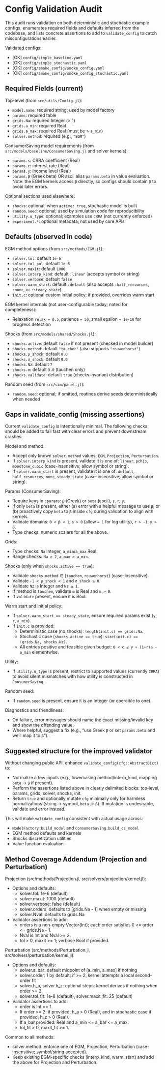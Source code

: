 # Config Validation Audit

This audit runs validation on both deterministic and stochastic example configs, enumerates required fields and defaults inferred from the codebase, and lists concrete assertions to add to `validate_config` to catch misconfigurations earlier.

Validated configs:
- [OK] `config/simple_baseline.yaml`
- [OK] `config/simple_stochastic.yaml`
- [OK] `config/smoke_config/smoke_config.yaml`
- [OK] `config/smoke_config/smoke_config_stochastic.yaml`

## Required Fields (current)

Top-level (from `src/utils/Config.jl`):
- `model.name`: required string; used by model factory
- `params`: required table
- `grids.Na`: required Integer (> 1)
- `grids.a_min`: required Real
- `grids.a_max`: required Real (must be > `a_min`)
- `solver.method`: required (e.g., `"EGM"`)

ConsumerSaving model requirements (from `src/models/baseline/ConsumerSaving.jl` and solver kernels):
- `params.s`: CRRA coefficient (Real)
- `params.r`: interest rate (Real)
- `params.y`: income level (Real)
- `params.β` (Greek beta) OR ascii alias `params.beta` in value evaluation. Note: the EGM kernels access `β` directly, so configs should contain `β` to avoid later errors.

Optional sections used elsewhere:
- `shocks`: optional; when `active: true`, stochastic model is built
- `random.seed`: optional; used by simulation code for reproducibility
- `utility.u_type`: optional; examples use `CRRA` (not currently enforced)
- `experiment.*`: optional metadata, not used by core APIs

## Defaults (observed in code)

EGM method options (from `src/methods/EGM.jl`):
- `solver.tol`: default `1e-6`
- `solver.tol_pol`: default `1e-6`
- `solver.maxit`: default `1000`
- `solver.interp_kind`: default `:linear` (accepts symbol or string)
- `solver.verbose`: default `false`
- `solver.warm_start`: default `:default` (also accepts `:half_resources`, `:none`, or `:steady_state`)
- `init.c`: optional custom initial policy; if provided, overrides warm start

EGM kernel internals (not user-configurable today; noted for completeness):
- Relaxation `relax = 0.5`, patience `= 50`, small epsilon `≈ 1e-10` for progress detection

Shocks (from `src/models/shared/Shocks.jl`):
- `shocks.active`: default `false` if not present (checked in model builder)
- `shocks.method`: default `"tauchen"` (also supports `"rouwenhorst"`)
- `shocks.ρ_shock`: default `0.0`
- `shocks.σ_shock`: default `0.0`
- `shocks.Nz`: default `7`
- `shocks.m`: default `3.0` (tauchen only)
- `shocks.validate`: default `true` (checks invariant distribution)

Random seed (from `src/sim/panel.jl`):
- `random.seed`: optional; if omitted, routines derive seeds deterministically when needed

## Gaps in validate_config (missing assertions)

Current `validate_config` is intentionally minimal. The following checks should be added to fail fast with clear errors and prevent downstream crashes:

Model and method:
- Accept only known `solver.method` values: `EGM`, `Projection`, `Perturbation`.
- If `solver.interp_kind` is present, validate it is one of: `linear`, `pchip`, `monotone_cubic` (case-insensitive; allow symbol or string).
- If `solver.warm_start` is present, validate it is one of: `default`, `half_resources`, `none`, `steady_state` (case-insensitive; allow symbol or string).

Params (ConsumerSaving):
- Require keys in `:params`: `β` (Greek) or `beta` (ascii), `s`, `r`, `y`.
- If only `beta` is present, either (a) error with a helpful message to use `β`, or (b) proactively copy `beta` to `β` inside `cfg` during validation to align with kernels.
- Validate domains: `0 < β < 1`, `s > 0` (allow `≈ 1` for log utility), `r > -1`, `y > 0`.
- Type checks: numeric scalars for all the above.

Grids:
- Type checks: `Na` Integer, `a_min`/`a_max` Real.
- Range checks: `Na ≥ 2`, `a_max > a_min`.

Shocks (only when `shocks.active == true`):
- Validate `shocks.method` ∈ {`tauchen`, `rouwenhorst`} (case-insensitive).
- Validate `-1 < ρ_shock < 1` and `σ_shock ≥ 0`.
- Validate `Nz` is Integer and `Nz ≥ 1`.
- If method is `tauchen`, validate `m` is Real and `m > 0`.
- If `validate` present, ensure it is Bool.

Warm start and initial policy:
- If `solver.warm_start == steady_state`, ensure required params exist (`y`, `r`, `a_min`).
- If `init.c` is provided:
  - Deterministic case (no shocks): `length(init.c) == grids.Na`.
  - Stochastic case (`shocks.active == true`): `size(init.c) == (grids.Na, shocks.Nz)`.
  - All entries positive and feasible given budget: `0 < c ≤ y + (1+r)a - a_min` elementwise.

Utility:
- If `utility.u_type` is present, restrict to supported values (currently `CRRA`) to avoid silent mismatches with how utility is constructed in `ConsumerSaving`.

Random seed:
- If `random.seed` is present, ensure it is an Integer (or coercible to one).

Diagnostics and friendliness:
- On failure, error messages should name the exact missing/invalid key and show the offending value.
- Where helpful, suggest a fix (e.g., “use Greek `β` or set `params.beta` and we’ll map it to `β`”).

## Suggested structure for the improved validator

Without changing public API, enhance `validate_config(cfg::AbstractDict)` to:
- Normalize a few inputs (e.g., lowercasing method/interp_kind, mapping `beta` → `β` if present).
- Perform the assertions listed above in clearly delimited blocks: top‑level, params, grids, solver, shocks, init.
- Return `true` and optionally mutate `cfg` minimally only for harmless normalizations (string → symbol, `beta` → `β`). If mutation is undesirable, validate and error instead.

This will make `validate_config` consistent with actual usage across:
 - `ModelFactory.build_model` and `ConsumerSaving.build_cs_model`
 - EGM method defaults and kernels
 - Shocks discretization utilities
 - Value function evaluation

## Method Coverage Addendum (Projection and Perturbation)

Projection (src/methods/Projection.jl, src/solvers/projection/kernel.jl):
- Options and defaults:
  - solver.tol: 1e-6 (default)
  - solver.maxit: 1000 (default)
  - solver.verbose: false (default)
  - solver.orders: defaults to [grids.Na - 1] when empty or missing
  - solver.Nval: defaults to grids.Na
- Validator assertions to add:
  - orders is a non-empty Vector{Int}; each order satisfies 0 <= order <= grids.Na - 1.
  - Nval is Int and Nval >= 2.
  - tol > 0, maxit >= 1; verbose Bool if provided.

Perturbation (src/methods/Perturbation.jl, src/solvers/perturbation/kernel.jl):
- Options and defaults:
  - solver.a_bar: default midpoint of [a_min, a_max] if nothing
  - solver.order: 1 by default; if >= 2, kernel attempts a local second-order fit
  - solver.h_a, solver.h_z: optional steps; kernel derives if nothing when order >= 2
  - solver.tol_fit: 1e-8 (default), solver.maxit_fit: 25 (default)
- Validator assertions to add:
  - order is Int >= 1.
  - If order >= 2: if provided, h_a > 0 (Real), and in stochastic case if provided, h_z > 0 (Real).
  - If a_bar provided: Real and a_min <= a_bar <= a_max.
  - tol_fit > 0, maxit_fit >= 1.

Common to all methods:
- solver.method: enforce one of EGM, Projection, Perturbation (case-insensitive; symbol/string accepted).
- Keep existing EGM-specific checks (interp_kind, warm_start) and add the above for Projection and Perturbation.
